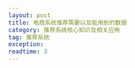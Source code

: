 ```yaml
---
layout: post
title: 电商系统推荐需要以及能用到的数据
category: 推荐系统核心知识及相关应用
tag: 推荐系统
exception: 
readtime: 3
---
```

